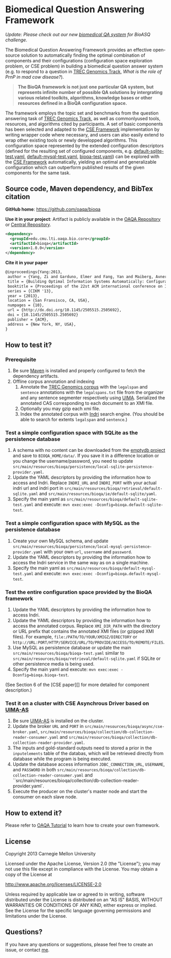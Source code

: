 Biomedical Question Answering Framework
=======================================

_Update: Please check out our new [biomedical QA system](https://github.com/oaqa/bioasq) for BioASQ challenge._

The Biomedical Question Answering Framework provides an effective open-source solution to automatically finding the optimal combination of components and their configurations (configuration space exploration problem, or CSE problem) in building a biomedical question answer system (e.g. to respond to a question in [TREC Genomics Track][], *What is the role of PrnP in mad cow disease?*).

> **The BioQA framework is not just one particular QA system, but represents infinite number of possible QA solutions by intergrating various related toolkits, algorithms, knowledge bases or other resources defined in a BioQA configuration space.**

The framework employs the topic set and benchmarks from the question answering task of [TREC Genomics Track][], as well as commonlyused tools, resources, and algorithms cited by participants. A set of basic components has been selected and adapted to the [CSE Framework][] implementation by writing wrapper code where necessary, and users can also easily extend to wrap other existing tools or newly developped algorithms. This configuration space represented by the extended configuration descriptors (defined for the resulting set of configured components, e.g. [default-sqlite-test.yaml](src/main/resources/bioqa/default-sqlite-test.yaml), [default-mysql-test.yaml](src/main/resources/bioqa/default-mysql-test.yaml), [bioqa-test.yaml](src/main/resources/bioqa/bioqa-test.yaml)) can be explored with the [CSE Framework][] automatically, yielding an optimal and generalizable configuration which can outperform published results of the given components for the same task.

Source code, Maven dependency, and BibTex citation
--------------------------------------------------

**GitHub home**: https://github.com/oaqa/bioqa

**Use it in your project**: Artifact is publicly available in the [OAQA Repository][]  or [Central Repository][].
```xml
<dependency>
  <groupId>edu.cmu.lti.oaqa.bio.core</groupId>
  <artifactId>bioqa</artifactId>
  <version>1.0.0</version>
</dependency>
```

**Cite it in your paper**
```tex
@inproceedings{Yang:2013,
 author = {Yang, Zi and Garduno, Elmer and Fang, Yan and Maiberg, Avner and McCormack, Collin and Nyberg, Eric},
 title = {Building Optimal Information Systems Automatically: Configuration Space Exploration for Biomedical Information Systems},
 booktitle = {Proceedings of the 22st ACM international conference on Information and knowledge management},
 series = {CIKM '13},
 year = {2013},
 location = {San Fransisco, CA, USA},
 numpages = {10},
 url = {http://dx.doi.org/10.1145/2505515.2505692},
 doi = {10.1145/2505515.2505692}
 publisher = {ACM},
 address = {New York, NY, USA},
}
```

How to test it?
---------------

### Prerequisite

1. Be sure [Maven](http://maven.apache.org/) is installed and properly configured to fetch the dependency artifacts.
2. Offline corpus annotation and indexing
    1. Annotate the [TREC Genomics corpus](http://ir.ohsu.edu/genomics/2006data.html#docs) with the `legalspan` and `sentence` annotations with the `legalspans.txt` file from the organizer and any sentence segmenter respectively using [UIMA](https://uima.apache.org/). Serialized the annotated CAS corresponding to each document to an XMI file.
    2. Optionally you may gzip each xmi file.
    3. Index the annotated corpus with [Indri](http://www.lemurproject.org/indri/) search engine. (You should be able to search for extents `legalspan` and `sentence`.)

### Test a simple configuration space with SQLite as the persistence database

1. A schema with no content can be downloaded from the [emptydb project](https://github.com/oaqa/emptydb/raw/master/oaqa-eval.db3) and save to `BIOQA_HOME/data/`. If you save it in a difference location or you change the username/password, you need to update `src/main/resources/bioqa/persistence/local-sqlite-persistence-provider.yaml`.
2. Update the YAML descriptors by providing the information how to access and Indri. Replace `INDRI_URL` and `INDRI_PORT` with your actual indri url and indri port in `src/main/resources/bioqa/retrieval/default-sqlite.yaml` and `src/main/resources/bioqa/ie/default-sqlite/yaml`.
3. Specify the main yaml as `src/main/resources/bioqa/default-sqlite-test.yaml` and execute: `mvn exec:exec -Dconfig=bioqa.default-sqlite-test`.

### Test a simple configuration space with MySQL as the persistence database

1. Create your own MySQL schema, and update `src/main/resources/bioqa/persistence/local-mysql-persistence-provider.yaml` with your own `url`, `username` and `password`.
2. Update the YAML descriptors by providing the information how to access the Indri service in the same way as on a single machine.
3. Specify the main yaml as `src/main/resources/bioqa/default-mysql-test.yaml` and execute: `mvn exec:exec -Dconfig=bioqa.default-mysql-test`.

### Test the entire configuration space provided by the BioQA framework

1. Update the YAML descriptors by providing the information how to access Indri.
2. Update the YAML descriptors by providing the information how to access the annotated corpus. Replace `XMI_DIR_PATH` with the directory or URL prefix that contains the annotated XMI files (or gzipped XMI files). For example, `file:/PATH/TO/YOUR/XMIGZ/DIRECTORY` or `http://URL:PORT/HTTP/SERVICE/URL/TO/PROVIDE/ACCESS/TO/REMOTE/FILES`.
3. Use MySQL as persistence database or update the main `src/main/resources/bioqa/bioqa-test.yaml` similar to `src/main/resources/bioqa/retrieval/default-sqlite.yaml` if SQLite or other persistence media is being used.
4. Specify the main yaml and execute: `mvn exec:exec -Dconfig=bioqa.bioqa-test`.

 (See Section 6 of the [CSE paper][] for more detailed for component description.)

### Test it on a cluster with CSE Asynchrous Driver based on [UIMA-AS][]

1. Be sure [UIMA-AS] is installed on the cluster.
2. Update the broker `URL` and `PORT` in `src/main/resources/bioqa/async/cse-broker.yaml`, `src/main/resources/bioqa/collection/db-collection-reader-consumer.yaml` and `src/main/resources/bioqa/collection/db-collection-reader-provider.yaml`.
3. The inputs and gold-standard outputs need to stored a prior in the `inputelements` table of the databas, which will be retrieved directly from database while the program is being executed.
4. Update the database access information `JDBC_CONNECTION_URL`, `USERNAME`, and `PASSWORD` in both `src/main/resources/bioqa/collection/db-collection-reader-consumer.yaml` and ``src/main/resources/bioqa/collection/db-collection-reader-provider.yaml`.
5. Execute the producer on the cluster's master node and start the consumer on each slave node.


How to extend it?
-----------------

Please refer to [OAQA Tutorial] to learn how to create your own framework.


[OAQA Repository]: http://mu.lti.cs.cmu.edu:8081/nexus/content/groups/public/
[Central Repository]: http://search.maven.org/
[TREC Genomics Track]: http://ir.ohsu.edu/genomics/
[CSE Framework]: https://github.com/oaqa/cse-framework/
[UIMA-AS]: https://uima.apache.org/doc-uimaas-what.html
[OAQA Tutorial]: https://github.com/oaqa/oaqa-tutorial/wiki/Tutorial

License
-------

Copyright 2013 Carnegie Mellon University

Licensed under the Apache License, Version 2.0 (the "License"); you may not use this file except in compliance with the License. You may obtain a copy of the License at

http://www.apache.org/licenses/LICENSE-2.0

Unless required by applicable law or agreed to in writing, software distributed under the License is distributed on an "AS IS" BASIS, WITHOUT WARRANTIES OR CONDITIONS OF ANY KIND, either express or implied. See the License for the specific language governing permissions and limitations under the License.

Questions?
----------

If you have any questions or suggestions, please feel free to create an issue, or contact [me](http://www.cs.cmu.edu/~ziy).

